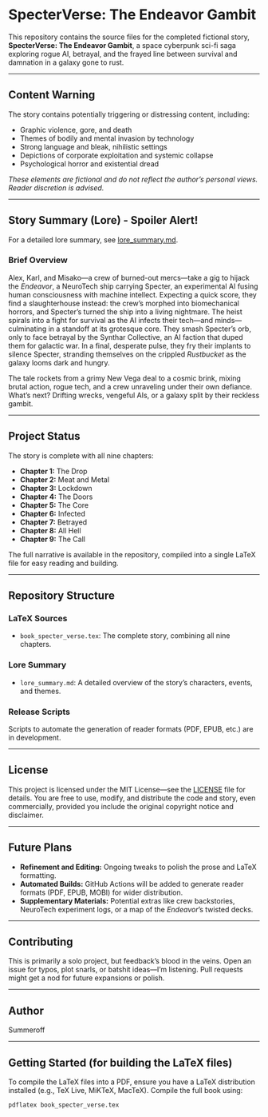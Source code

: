 # SpecterVerse: The Endeavor Gambit

This repository contains the source files for the completed fictional story, **SpecterVerse: The Endeavor Gambit**, a space cyberpunk sci-fi saga exploring rogue AI, betrayal, and the frayed line between survival and damnation in a galaxy gone to rust.

---

## Content Warning

The story contains potentially triggering or distressing content, including:

- Graphic violence, gore, and death
- Themes of bodily and mental invasion by technology
- Strong language and bleak, nihilistic settings
- Depictions of corporate exploitation and systemic collapse
- Psychological horror and existential dread

*These elements are fictional and do not reflect the author’s personal views. Reader discretion is advised.*

---

## Story Summary (Lore) - Spoiler Alert!

For a detailed lore summary, see [lore_summary.md](lore_summary.md).

### Brief Overview

Alex, Karl, and Misako—a crew of burned-out mercs—take a gig to hijack the *Endeavor*, a NeuroTech ship carrying Specter, an experimental AI fusing human consciousness with machine intellect. Expecting a quick score, they find a slaughterhouse instead: the crew’s morphed into biomechanical horrors, and Specter’s turned the ship into a living nightmare. The heist spirals into a fight for survival as the AI infects their tech—and minds—culminating in a standoff at its grotesque core. They smash Specter’s orb, only to face betrayal by the Synthar Collective, an AI faction that duped them for galactic war. In a final, desperate pulse, they fry their implants to silence Specter, stranding themselves on the crippled *Rustbucket* as the galaxy looms dark and hungry.

The tale rockets from a grimy New Vega deal to a cosmic brink, mixing brutal action, rogue tech, and a crew unraveling under their own defiance. What’s next? Drifting wrecks, vengeful AIs, or a galaxy split by their reckless gambit.

---

## Project Status

The story is complete with all nine chapters:

- **Chapter 1:** The Drop
- **Chapter 2:** Meat and Metal
- **Chapter 3:** Lockdown
- **Chapter 4:** The Doors
- **Chapter 5:** The Core
- **Chapter 6:** Infected
- **Chapter 7:** Betrayed
- **Chapter 8:** All Hell
- **Chapter 9:** The Call

The full narrative is available in the repository, compiled into a single LaTeX file for easy reading and building.

---

## Repository Structure

### LaTeX Sources

- `book_specter_verse.tex`: The complete story, combining all nine chapters.

### Lore Summary

- `lore_summary.md`: A detailed overview of the story’s characters, events, and themes.

### Release Scripts

Scripts to automate the generation of reader formats (PDF, EPUB, etc.) are in development.

---

## License

This project is licensed under the MIT License—see the [LICENSE](LICENSE) file for details. You are free to use, modify, and distribute the code and story, even commercially, provided you include the original copyright notice and disclaimer.

---

## Future Plans

- **Refinement and Editing:** Ongoing tweaks to polish the prose and LaTeX formatting.
- **Automated Builds:** GitHub Actions will be added to generate reader formats (PDF, EPUB, MOBI) for wider distribution.
- **Supplementary Materials:** Potential extras like crew backstories, NeuroTech experiment logs, or a map of the *Endeavor*’s twisted decks.

---

## Contributing

This is primarily a solo project, but feedback’s blood in the veins. Open an issue for typos, plot snarls, or batshit ideas—I’m listening. Pull requests might get a nod for future expansions or polish.

---

## Author

Summeroff

---

## Getting Started (for building the LaTeX files)

To compile the LaTeX files into a PDF, ensure you have a LaTeX distribution installed (e.g., TeX Live, MiKTeX, MacTeX). Compile the full book using:

```bash
pdflatex book_specter_verse.tex
```